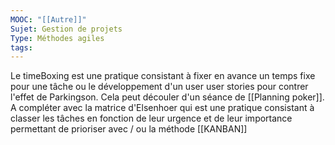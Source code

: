 ```yaml
---
MOOC: "[[Autre]]"
Sujet: Gestion de projets
Type: Méthodes agiles
tags:
---
```

Le timeBoxing est une pratique consistant à fixer en avance un temps fixe pour une tâche ou le développement d'un user user stories pour contrer l'effet de Parkingson. Cela peut découler d'un séance de [[Planning poker]]. A compléter avec la matrice d'Elsenhoer qui est une pratique consistant à classer les tâches en fonction de leur urgence et de leur importance permettant de prioriser avec / ou la méthode [[KANBAN]]